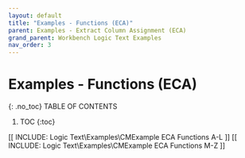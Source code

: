 ```yaml
---
layout: default
title: "Examples - Functions (ECA)"
parent: Examples - Extract Column Assignment (ECA)
grand_parent: Workbench Logic Text Examples
nav_order: 3
---
```


# Examples - Functions (ECA)
{: .no_toc}
TABLE OF CONTENTS 
1. TOC
{:toc}  
 

[[ INCLUDE: Logic Text\Examples\CMExample ECA Functions A-L ]]
[[ INCLUDE: Logic Text\Examples\CMExample ECA Functions M-Z ]]